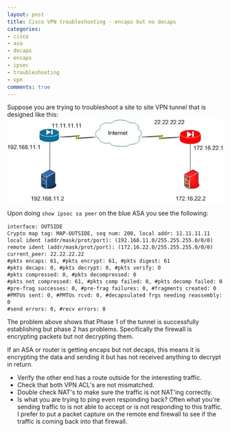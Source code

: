 ```yaml
---
layout: post
title: Cisco VPN troubleshooting - encaps but no decaps
categories:
- cisco
- asa
- decaps
- encaps
- ipsec
- troubleshooting
- vpn
comments: true
---
```

Suppose you are trying to troubleshoot a site to site VPN tunnel that is designed like this:
![ASA Site to site diagram - IMG](/images/asasitetosite.jpg)

Upon doing `show ipsec sa peer` on the blue ASA you see the following:

```
interface: OUTSIDE
Crypto map tag: MAP-OUTSIDE, seq num: 200, local addr: 11.11.11.11
local ident (addr/mask/prot/port): (192.168.11.0/255.255.255.0/0/0)
remote ident (addr/mask/prot/port): (172.16.22.0/255.255.255.0/0/0)
current_peer: 22.22.22.22
#pkts encaps: 61, #pkts encrypt: 61, #pkts digest: 61
#pkts decaps: 0, #pkts decrypt: 0, #pkts verify: 0
#pkts compressed: 0, #pkts decompressed: 0
#pkts not compressed: 61, #pkts comp failed: 0, #pkts decomp failed: 0
#pre-frag successes: 0, #pre-frag failures: 0, #fragments created: 0
#PMTUs sent: 0, #PMTUs rcvd: 0, #decapsulated frgs needing reassembly: 0
#send errors: 0, #recv errors: 0
```
The problem above shows that Phase 1 of the tunnel is successfully establishing but phase 2 has problems. Specifically the firewall is encrypting packets but not decrypting them.

If an ASA or router is getting encaps but not decaps, this means it is encrypting the data and sending it but has not received anything to decrypt in return.
<ul>
	<li>Verify the other end has a route outside for the interesting traffic.</li>
	<li>Check that both VPN ACL's are not mismatched.</li>
	<li>Double check NAT's to make sure the traffic is not NAT'ing correctly.</li>
	<li>Is what you are trying to ping even responding back? Often what you're sending traffic to is not able to accept or is not responding to this traffic. I prefer to put a packet capture on the remote end firewall to see if the traffic is coming back into that firewall.</li>
</ul>
